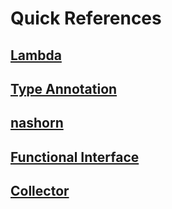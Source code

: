 # Quick References

## [Lambda](Java8Examples/src/main/java/mySamplejava8/lambda/lambda.md)
## [Type Annotation](Java8Examples/src/main/java/mySamplejava8/typeAnnotation/typeAnnotation.md)
## [nashorn](Java8Examples/src/main/java/mySamplejava8/nashorn/nshorn.md)
## [Functional Interface](Java8Examples/src/main/java/mySamplejava8/functionalinterface/FunctinalInterface.md)
## [Collector](Java8Examples/src/main/java/mySamplejava8/collectors/collector.md)



